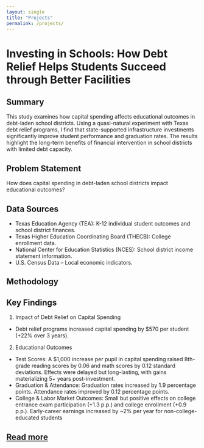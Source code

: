 ```yaml
---
layout: single
title: "Projects"
permalink: /projects/
---
```

# Investing in Schools: How Debt Relief Helps Students Succeed through Better Facilities

## Summary
This study examines how capital spending affects educational outcomes in debt-laden school districts. Using a quasi-natural experiment with Texas debt relief programs, I find that state-supported infrastructure investments significantly improve student performance and graduation rates. The results highlight the long-term benefits of financial intervention in school districts with limited debt capacity.

## Problem Statement
How does capital spending in debt-laden school districts impact educational outcomes?

## Data Sources
- Texas Education Agency (TEA): K-12 individual student outcomes and school district finances.
- Texas Higher Education Coordinating Board (THECB): College enrollment data.
- National Center for Education Statistics (NCES): School district income statement information.
- U.S. Census Data – Local economic indicators.

## Methodology

## Key Findings
1. Impact of Debt Relief on Capital Spending
- Debt relief programs increased capital spending by $570 per student (+22% over 3 years).

2. Educational Outcomes
- Test Scores:
A $1,000 increase per pupil in capital spending raised 8th-grade reading scores by 0.06 and math scores by 0.12 standard deviations.
Effects were delayed but long-lasting, with gains materializing 5+ years post-investment.
- Graduation & Attendance:
Graduation rates increased by 1.9 percentage points.
Attendance rates improved by 0.12 percentage points.
- College & Labor Market Outcomes:
Small but positive effects on college entrance exam participation (+1.3 p.p.) and college enrollment (+0.9 p.p.).
Early-career earnings increased by ~2% per year for non-college-educated students

## [Read more](https://lshyun92.github.io/files/JMP.pdf)

